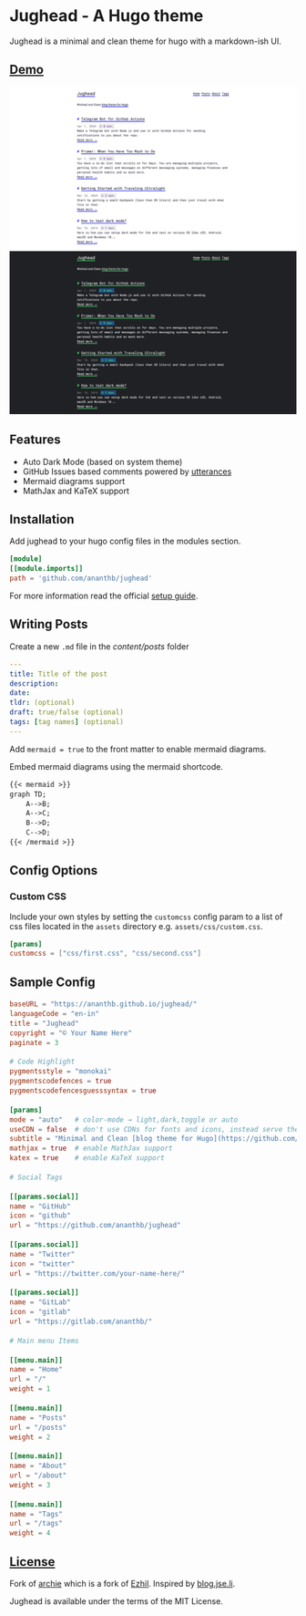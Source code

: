 # Jughead - A Hugo theme

Jughead is a minimal and clean theme for hugo with a markdown-ish UI.

## [Demo](https://ananthb.github.io/jughead)

![Theme](https://raw.githubusercontent.com/ananthb/jughead/main/images/screenshot.png)
![Dark mode](https://raw.githubusercontent.com/ananthb/jughead/main/images/screenshot-dark.png)

## Features

- Auto Dark Mode (based on system theme)
- GitHub Issues based comments powered by [utterances](https://utteranc.es)
- Mermaid diagrams support
- MathJax and KaTeX support

## Installation

Add jughead to your hugo config files in the modules section.

```toml
[module]
[[module.imports]]
path = 'github.com/ananthb/jughead'
```

For more information read the official [setup guide](https://gohugo.io/installation).

## Writing Posts

Create a new `.md` file in the *content/posts* folder

```yml
---
title: Title of the post
description:
date:
tldr: (optional)
draft: true/false (optional)
tags: [tag names] (optional)
---
```

Add `mermaid = true` to the front matter to enable mermaid diagrams.

Embed mermaid diagrams using the mermaid shortcode.

```md
{{< mermaid >}}
graph TD;
    A-->B;
    A-->C;
    B-->D;
    C-->D;
{{< /mermaid >}}
```

## Config Options

### Custom CSS

Include your own styles by setting the `customcss` config param to
a list of css files located in the `assets` directory e.g. `assets/css/custom.css`.

```toml
[params]
customcss = ["css/first.css", "css/second.css"]
```

## Sample Config

```toml
baseURL = "https://ananthb.github.io/jughead/"
languageCode = "en-in"
title = "Jughead"
copyright = "© Your Name Here"
paginate = 3

# Code Highlight
pygmentsstyle = "monokai"
pygmentscodefences = true
pygmentscodefencesguesssyntax = true

[params]
mode = "auto"   # color-mode → light,dark,toggle or auto
useCDN = false  # don't use CDNs for fonts and icons, instead serve them locally.
subtitle = "Minimal and Clean [blog theme for Hugo](https://github.com/ananthb/jughead)"
mathjax = true  # enable MathJax support
katex = true    # enable KaTeX support

# Social Tags

[[params.social]]
name = "GitHub"
icon = "github"
url = "https://github.com/ananthb/jughead"

[[params.social]]
name = "Twitter"
icon = "twitter"
url = "https://twitter.com/your-name-here/"

[[params.social]]
name = "GitLab"
icon = "gitlab"
url = "https://gitlab.com/ananthb/"

# Main menu Items

[[menu.main]]
name = "Home"
url = "/"
weight = 1

[[menu.main]]
name = "Posts"
url = "/posts"
weight = 2

[[menu.main]]
name = "About"
url = "/about"
weight = 3

[[menu.main]]
name = "Tags"
url = "/tags"
weight = 4
```

## [License](LICENSE)

Fork of [archie](https://github.com/athul/archie) which is a fork of
[Ezhil](https://github.com/vividvilla/ezhil).
Inspired by [blog.jse.li](blog.jse.li).

Jughead is available under the terms of the MIT License.
